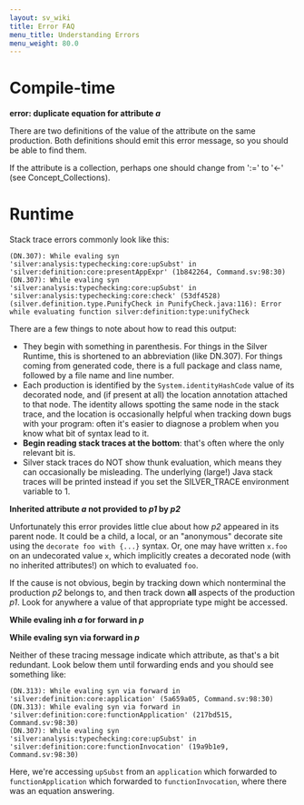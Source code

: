 ```yaml
---
layout: sv_wiki
title: Error FAQ
menu_title: Understanding Errors
menu_weight: 80.0
---
```


# Compile-time

**error: duplicate equation for attribute _a_**

There are two definitions of the value of the attribute on the same production. Both definitions should emit this error message, so you should be able to find them.

If the attribute is a collection, perhaps one should change from ':=' to '<-' (see Concept\_Collections).

# Runtime

Stack trace errors commonly look like this:

```
(DN.307): While evaling syn 'silver:analysis:typechecking:core:upSubst' in 'silver:definition:core:presentAppExpr' (1b842264, Command.sv:98:30)
(DN.307): While evaling syn 'silver:analysis:typechecking:core:upSubst' in 'silver:analysis:typechecking:core:check' (53df4528)
(silver.definition.type.PunifyCheck in PunifyCheck.java:116): Error while evaluating function silver:definition:type:unifyCheck
```

There are a few things to note about how to read this output:

  * They begin with something in parenthesis. For things in the Silver Runtime, this is shortened to an abbreviation (like DN.307). For things coming from generated code, there is a full package and class name, followed by a file name and line number.
  * Each production is identified by the `System.identityHashCode` value of its decorated node, and (if present at all) the location annotation attached to that node. The identity allows spotting the same node in the stack trace, and the location is occasionally helpful when tracking down bugs with your program: often it's easier to diagnose a problem when you know what bit of syntax lead to it.
  * **Begin reading stack traces at the bottom**: that's often where the only relevant bit is.
  * Silver stack traces do NOT show thunk evaluation, which means they can occasionally be misleading. The underlying (large!) Java stack traces will be printed instead if you set the SILVER\_TRACE environment variable to 1.

**Inherited attribute _a_ not provided to _p1_ by _p2_**

Unfortunately this error provides little clue about how _p2_ appeared in its parent node. It could be a child, a local, or an "anonymous" decorate site using the `decorate foo with {...}` syntax. Or, one may have written `x.foo` on an undecorated value `x`, which implicitly creates a decorated node (with no inherited attributes!) on which to evaluated `foo`.

If the cause is not obvious, begin by tracking down which nonterminal the production _p2_ belongs to, and then track down **all** aspects of the production _p1_. Look for anywhere a value of that appropriate type might be accessed.

**While evaling inh _a_ for forward in _p_**

**While evaling syn via forward in _p_**

Neither of these tracing message indicate which attribute, as that's a bit redundant. Look below them until forwarding ends and you should see something like:

```
(DN.313): While evaling syn via forward in 'silver:definition:core:application' (5a659a05, Command.sv:98:30)
(DN.313): While evaling syn via forward in 'silver:definition:core:functionApplication' (217bd515, Command.sv:98:30)
(DN.307): While evaling syn 'silver:analysis:typechecking:core:upSubst' in 'silver:definition:core:functionInvocation' (19a9b1e9, Command.sv:98:30)
```

Here, we're accessing `upSubst` from an `application` which forwarded to `functionApplication` which forwarded to `functionInvocation`, where there was an equation answering.
